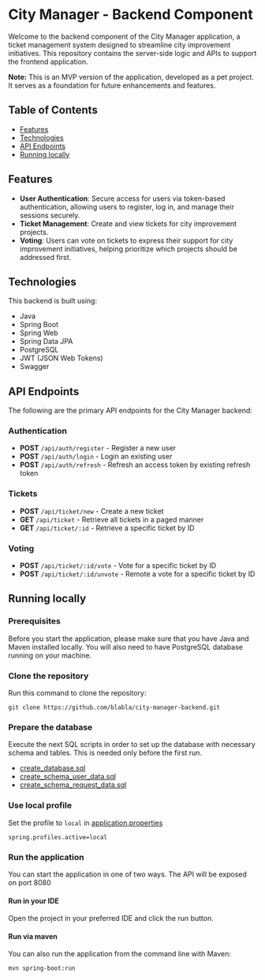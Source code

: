 # City Manager - Backend Component

Welcome to the backend component of the City Manager application, a ticket management system designed to streamline city
improvement initiatives. This repository contains the server-side logic and APIs to support the frontend application.

**Note:** This is an MVP version of the application, developed as a pet project. It serves as a
foundation for future enhancements and features.

## Table of Contents

- [Features](#features)
- [Technologies](#technologies)
- [API Endpoints](#api-endpoints)
- [Running locally](#running-locally)

## Features

- **User Authentication**: Secure access for users via token-based authentication, allowing users to register, log in,
  and manage their sessions securely.
- **Ticket Management**: Create and view tickets for city improvement projects.
- **Voting**: Users can vote on tickets to express their support for city improvement initiatives, helping prioritize
  which projects should be addressed first.

## Technologies

This backend is built using:

- Java
- Spring Boot
- Spring Web
- Spring Data JPA
- PostgreSQL
- JWT (JSON Web Tokens)
- Swagger

## API Endpoints

The following are the primary API endpoints for the City Manager backend:

### Authentication

- **POST** `/api/auth/register` - Register a new user
- **POST** `/api/auth/login` - Login an existing user
- **POST** `/api/auth/refresh` - Refresh an access token by existing refresh token

### Tickets

- **POST** `/api/ticket/new` - Create a new ticket
- **GET** `/api/ticket` - Retrieve all tickets in a paged manner
- **GET** `/api/ticket/:id` - Retrieve a specific ticket by ID

### Voting

- **POST** `/api/ticket/:id/vote` - Vote for a specific ticket by ID
- **POST** `/api/ticket/:id/unvote` - Remote a vote for a specific ticket by ID

## Running locally

### Prerequisites

Before you start the application, please make sure that you have Java and Maven installed locally. You will also need to
have PostgreSQL database running on your machine.

### Clone the repository

Run this command to clone the repository:

```shell
git clone https://github.com/blabla/city-manager-backend.git
```

### Prepare the database

Execute the next SQL scripts in order to set up the database with necessary schema and tables. This is needed only
before the first run.

- [create_database.sql](src/main/resources/sql/create_database.sql)
- [create_schema_user_data.sql](src/main/resources/sql/create_schema_user_data.sql)
- [create_schema_request_data.sql](src/main/resources/sql/create_schema_request_data.sql)

### Use local profile

Set the profile to `local` in [application.properties](src/main/resources/application.properties)

```properties
spring.profiles.active=local
```

### Run the application

You can start the application in one of two ways. The API will be exposed on port 8080

#### Run in your IDE

Open the project in your preferred IDE and click the run button.

#### Run via maven

You can also run the application from the command line with Maven:

```properties
mvn spring-boot:run
```
